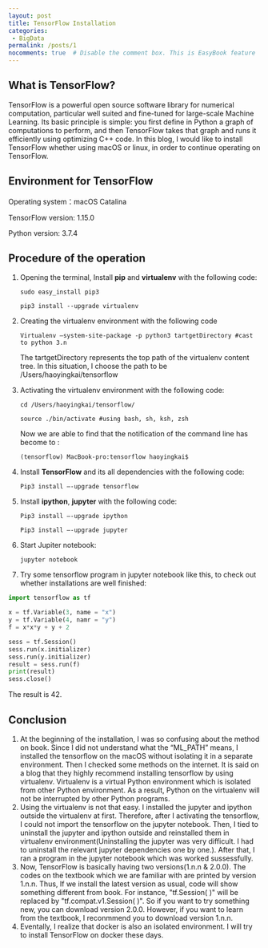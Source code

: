 ```yaml
---
layout: post
title: TensorFlow Installation
categories: 
 - BigData
permalink: /posts/1
nocomments: true  # Disable the comment box. This is EasyBook feature
---
```


## What is TensorFlow? ##

TensorFlow is a powerful open source software library for numerical computation, particular well suited and fine-tuned for large-scale Machine Learning. Its basic principle is simple: you first define in Python a graph of computations to perform, and then TensorFlow takes that graph and runs it efficiently using optimizing C++ code. In this blog, I would like to install TensorFlow whether using macOS or linux, in order to continue operating on TensorFlow. 

## Environment for TensorFlow ##

Operating system：macOS Catalina

TensorFlow version: 1.15.0

Python version: 3.7.4

## Procedure of the operation ##

1. Opening the terminal, Install **pip** and **virtualenv** with the following code:

   `sudo easy_install pip3`

   `pip3 install --upgrade virtualenv`

2. Creating the virtualenv environment with the following code

   `Virtualenv –system-site-package -p python3 tartgetDirectory #cast to python 3.n`

   The tartgetDirectory represents the top path of the virtualenv content tree. In this situation, I choose the path to be /Users/haoyingkai/tensorflow

3. Activating the virtualenv environment with the following code:

   `cd /Users/haoyingkai/tensorflow/`

   `source ./bin/activate #using bash, sh, ksh, zsh  `

   Now we are able to find that the notification of the command line has become to :

   `(tensorflow) MacBook-pro:tensorflow haoyingkai$`

4. Install **TensorFlow** and its all dependencies with the following code:

   `Pip3 install –-upgrade tensorflow`

5. Install **ipython**, **jupyter** with the following code:

   `Pip3 install –-upgrade ipython`

   `Pip3 install –-upgrade jupyter`

6. Start Jupiter notebook:

   `jupyter notebook`

7. Try some tensorflow program in jupyter notebook like this, to check out whether installations are well finished:

```python
import tensorflow as tf

x = tf.Variable(3, name = "x")
y = tf.Variable(4, namr = "y")
f = x*x*y + y + 2

sess = tf.Session()
sess.run(x.initializer)
sess.run(y.initializer)
result = sess.run(f)
print(result)
sess.close()
```

The result is 42.

## Conclusion ##

1.  At the beginning of the installation, I was so confusing about the method on book. Since I did not understand what the “ML_PATH” means, I installed the tensorflow on the macOS without isolating it in a separate environment. Then I checked some methods on the internet. It is said on a blog that they highly recommend installing tensorflow by using virtualenv. Virtualenv is a virtual Python environment which is isolated from other Python environment. As a result, Python on the virtualenv will not be interrupted by other Python programs. 
2.  Using the virtualenv is not that easy. I installed the jupyter and ipython outside the virtualenv at first. Therefore, after I activating the tensorflow, I could not import the tensorflow on the jupyter notebook. Then, I tied to uninstall the jupyter and ipython outside and reinstalled them in virtualenv environment(Uninstalling the jupyter was very difficult. I had to uninstall the relevant jupyter dependencies one by one.). After that, I ran a program in the jupyter notebook which was worked sussessfully.
3. Now, TensorFlow is basically having two versions(1.n.n & 2.0.0). The codes on the textbook which we are familiar with are  printed by version 1.n.n. Thus, If we install the latest version as usual, code will show something different from book. For instance, "tf.Session( )" will be replaced by "tf.compat.v1.Session( )". So if you want to try something new, you can download version 2.0.0. However, if you want to learn from the textbook, I reconmmend you to download version 1.n.n.
4. Eventally, I realize that docker is also an isolated environment. I will try to install TensorFlow on docker these days.

